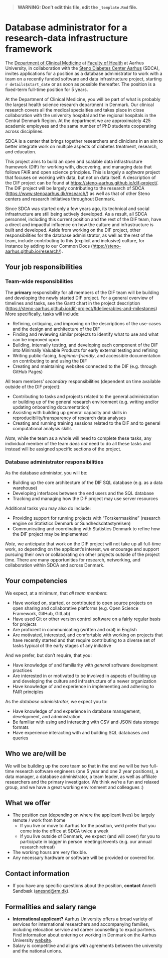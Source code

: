 > **WARNING: Don’t edit this file, edit the `_template.Rmd` file.**

# Database administrator for a research-data infrastructure framework

<!--
Some resources for writing job descriptions:

- http://www.fortefoundation.org/site/DocServer/gendered_wording_JPSP.pdf?docID=16121
- https://www.linkedin.com/business/talent/blog/talent-acquisition/must-dos-for-writing-inclusive-job-descriptions
- https://harver.com/blog/inclusive-job-descriptions/
-->

The [Department of Clinical Medicine](https://clin.au.dk/) at [Faculty
of Health](https://health.au.dk/en/) at Aarhus University, in
collaboration with the [Steno Diabetes Center
Aarhus](https://www.stenoaarhus.dk/) (SDCA), invites applications for a
position as a database administrator to work with a team on a recently
funded software and data infrastructure project, starting
`r details$start_date` or as soon as possible thereafter. The position
is a fixed-term full-time position for 5 years.

At the Department of Clinical Medicine, you will be part of what is
probably the largest health science research department in Denmark. Our
clinical research covers all the medical specialties and takes place in
close collaboration with the university hospital and the regional
hospitals in the Central Denmark Region. At the department we are
approximately 425 academic employees and the same number of PhD students
cooperating across disciplines.

SDCA is a center that brings together researchers and clinicians in an
aim to better integrate work on multiple aspects of diabetes treatment,
research, and education.

This project aims to build an open and scalable data infrastructure
framework (DIF) for working with, discovering, and managing data that
follows FAIR and open science principles. This is largely a *software*
project that focuses on working with data, but not on data itself. A
description of the DIF project can be found at
<https://steno-aarhus.github.io/dif-project/>. The DIF project will be
largely contributing to the research of SDCA
(<https://www.stenoaarhus.dk/research/>) as well as that of other Steno
centers and research initiatives throughout Denmark.

Since SDCA was started only a few years ago, its technical and social
infrastructure are still being actively developed. As a result, all SDCA
personnel, including this current position and the rest of the DIF team,
have a direct and impactful influence on how the culture and
infrastructure is built and developed. Aside from working on the DIF
project, other responsibilities for the database administrator, as well
as the rest of the team, include contributing to this (explicit and
inclusive) culture, for instance by adding to our Common Docs
(<https://steno-aarhus.github.io/research/>).

## Your job responsibilities

### Team-wide responsibilities

The **primary** responsibility for all members of the DIF team will be
building and developing the newly started DIF project. For a general
overview of timelines and tasks, see the Gantt chart in the project
description
(<https://steno-aarhus.github.io/dif-project/#deliverables-and-milestones>)
More specifically, tasks will include:

-   Refining, critiquing, and improving on the descriptions of the
    use-cases and the design and architecture of the DIF
-   Finding and reviewing similar projects to identify what to use and
    what can be improved upon
-   Building, internally testing, and developing each component of the
    DIF into Minimally Valuable Products for early external testing and
    refining
-   Writing public-facing, *beginner-friendly*, and accessible
    documentation on contributing to and using the DIF
-   Creating and maintaining websites connected to the DIF (e.g. through
    GitHub Pages)

All team members’ *secondary* responsibilities (dependent on time
available outside of the DIF project):

-   Contributing to tasks and projects related to the general
    administration or building up of the general research environment
    (e.g. writing and/or updating onboarding documentation)
-   Assisting with building up general capacity and skills in
    reproducibility/transparency of research data analyses
-   Creating and running training sessions related to the DIF and to
    general computational analysis skills

*Note*, while the team as a whole will need to complete these tasks, any
individual member of the team *does not* need to do all these tasks and
instead will be assigned specific sections of the project.

### Database administrator responsibilities

As the database administor, you will be:

-   Building up the core architecture of the DIF SQL database (e.g. as a
    data warehouse)
-   Developing interfaces between the end users and the SQL database
-   Tracking and managing how the DIF project may use server resources

Additional tasks you may also do include:

-   Providing support for running projects with “Forskermaskine”
    (research engine on Statistics Denmark or Sundhedsdatastyrelsen)
-   Communicating and coordinating with Statistics Denmark to refine how
    the DIF project may be implemented

*Note*, we anticipate that work on the DIF project will not take up all
full-time work, so depending on the applicant’s interest, we encourage
and support pursuing their own or collaborating on other projects
outside of the project time. There are many opportunities for research,
networking, and collaboration within SDCA and across Denmark.

## Your competencies

We expect, at a minimum, that *all team members*:

-   Have worked on, started, or contributed to open source projects on
    open sharing and collaborative platforms (e.g. Open Science
    Framework, GitHub, GitLab)
-   Have used Git or other version control software on a fairly regular
    basis for projects
-   Are proficient in communicating (written and oral) in English
-   Are motivated, interested, and comfortable with working on projects
    that have recently started and that require contributing to a
    diverse set of tasks typical of the early stages of any initiative

And we prefer, but don’t require, that you:

-   Have knowledge of and familiarity with *general* software
    development practices
-   Are interested in or motivated to be involved in aspects of building
    up and developing the culture and infrastructure of a newer
    organization
-   Have knowledge of and experience in implementing and adhering to
    FAIR principles

As the *database administrator*, we expect you to:

-   Have knowledge of and experience in database management,
    development, and administration
-   Be familiar with using and interacting with CSV and JSON data
    storage formats
-   Have experience interacting with and building SQL databases and
    queries

## Who we are/will be

We will be building up the core team so that in the end we will be two
full-time research software engineers (one 5 year and one 2 year
positions), a data manager, a database administrator, a team leader, as
well as affiliate researchers and the primary investigator. We think
we’re a fun and relaxed group, and we have a great working environment
and colleagues :)
<!-- External collaborators include 2-3 data managers and coordinators as well as -->
<!-- consultant software engineers. -->

## What we offer

-   The position can (depending on where the applicant lives) be largely
    remote / work from home
    -   If you live or move to Aarhus for the position, we’d prefer that
        you come into the office at SDCA twice a week
    -   If you live outside of Denmark, we expect (and will cover) for
        you to participate in bigger in person meetings/events (e.g. our
        annual research retreat)
-   The working hours are very flexible.
-   Any necessary hardware or software will be provided or covered for.

## Contact information

-   If you have any specific questions about the position, **contact**
    Annelli Sandbæk (<anesnd@rm.dk>).

## Formalities and salary range

-   **International applicant?** Aarhus University offers a broad
    variety of services for international researchers and accompanying
    families, including relocation service and career counselling to
    expat partners. Find information about entering or working in
    Denmark on the Aarhus University
    [website](https://international.au.dk/life/researcherscomingtoau/servicesandactivities).
-   Salary is competitive and aligns with agreements between the
    university and the national unions.
